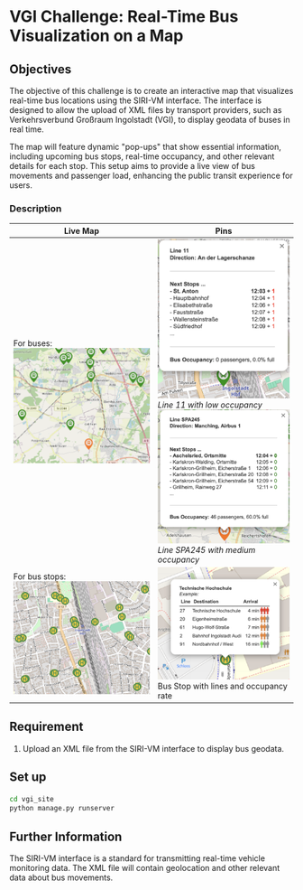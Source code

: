 # VGI Challenge: Real-Time Bus Visualization on a Map

## Objectives
The objective of this challenge is to create an interactive map that visualizes real-time bus locations using the SIRI-VM interface. 
The interface is designed to allow the upload of XML files by transport providers, such as Verkehrsverbund Großraum Ingolstadt (VGI), to display geodata of buses in real time. 

The map will feature dynamic "pop-ups" that show essential information, including upcoming bus stops, real-time occupancy, and other relevant details for each stop. 
This setup aims to provide a live view of bus movements and passenger load, enhancing the public transit experience for users.

### Description
| Live Map                                              | Pins                                                                                                                                              |
|-------------------------------------------------------|---------------------------------------------------------------------------------------------------------------------------------------------------|
| For buses: ![Bus Pin](img/bus-pin.png)                | ![Low occupancy](img/bus-low.png) _Line 11 with low occupancy_ <br> ![Medium occupancy](img/bus-medium.png) _Line SPA245 with medium occupancy_   |
| For bus stops: ![Bus Stop Pin](img/busstop-pin.png)   | ![Bus Stop](img/busstop.png) Bus Stop with lines and occupancy rate                                                                               |


## Requirement
1. Upload an XML file from the SIRI-VM interface to display bus geodata.

## Set up
```bash
cd vgi_site
python manage.py runserver
```

## Further Information
The SIRI-VM interface is a standard for transmitting real-time vehicle monitoring data. 
The XML file will contain geolocation and other relevant data about bus movements.